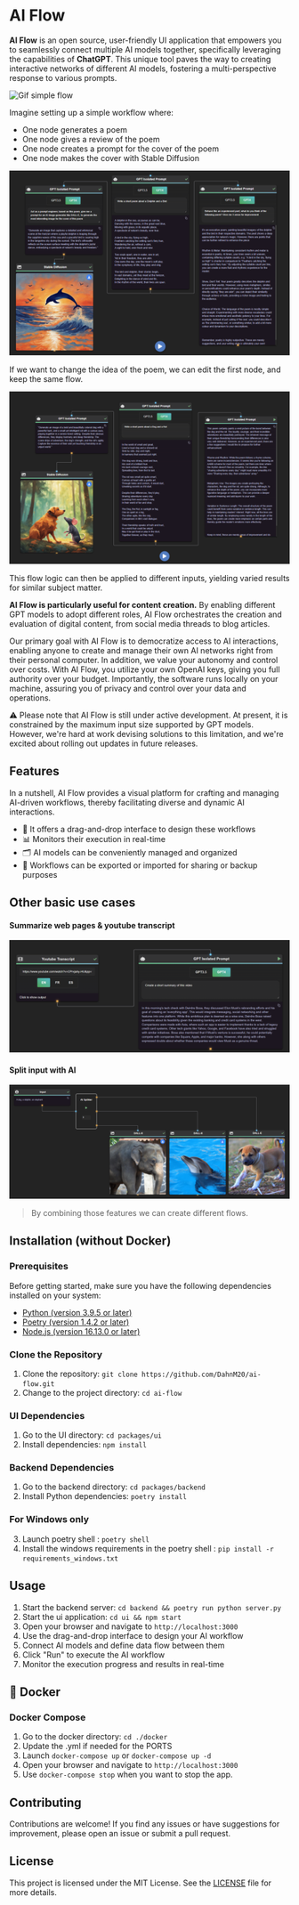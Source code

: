 # AI Flow

**AI Flow** is an open source, user-friendly UI application that empowers you to seamlessly connect multiple AI models together, specifically leveraging the capabilities of **ChatGPT**. This unique tool paves the way to creating interactive networks of different AI models, fostering a multi-perspective response to various prompts.

![Gif simple flow](assets/gif-scenario-1.gif)

Imagine setting up a simple workflow where:

- One node generates a poem
- One node gives a review of the poem
- One node creates a prompt for the cover of the poem
- One node makes the cover with Stable Diffusion

![image-scenario-1-1](assets/scenario-1-1.png)

If we want to change the idea of the poem, we can edit the first node, and keep the same flow. 

![image-scenario-1-2](assets/scenario-1-2.png)

This flow logic can then be applied to different inputs, yielding varied results for similar subject matter. 

**AI Flow is particularly useful for content creation.** By enabling different GPT models to adopt different roles, AI Flow orchestrates the creation and evaluation of digital content, from social media threads to blog articles. 


Our primary goal with AI Flow is to democratize access to AI interactions, enabling anyone to create and manage their own AI networks right from their personal computer. In addition, we value your autonomy and control over costs. With AI Flow, you utilize your own OpenAI keys, giving you full authority over your budget. Importantly, the software runs locally on your machine, assuring you of privacy and control over your data and operations.

⚠️ Please note that AI Flow is still under active development. At present, it is constrained by the maximum input size supported by GPT models. However, we're hard at work devising solutions to this limitation, and we're excited about rolling out updates in future releases.

## Features

In a nutshell, AI Flow provides a visual platform for crafting and managing AI-driven workflows, thereby facilitating diverse and dynamic AI interactions.

- 🎨 It offers a drag-and-drop interface to design these workflows
- 📊 Monitors their execution in real-time
- 🗂️ AI models can be conveniently managed and organized
- 💾 Workflows can be exported or imported for sharing or backup purposes

## Other basic use cases

#### Summarize web pages & youtube transcript

![image-summary](assets/summary.png)

#### Split input with AI 

![image-summary](assets/split-input.png)

> By combining those features we can create different flows.
## Installation (without Docker)

### Prerequisites

Before getting started, make sure you have the following dependencies installed on your system:

- [Python (version 3.9.5 or later)](https://www.python.org/downloads/)
- [Poetry (version 1.4.2 or later)](https://python-poetry.org/docs/#installation)
- [Node.js (version 16.13.0 or later)](https://nodejs.org/en/download/)

### Clone the Repository

1. Clone the repository: `git clone https://github.com/DahnM20/ai-flow.git`
2. Change to the project directory: `cd ai-flow`

### UI Dependencies
1. Go to the UI directory: `cd packages/ui`
2. Install dependencies: `npm install`

### Backend Dependencies
1. Go to the backend directory: `cd packages/backend`
2. Install Python dependencies: `poetry install`
   
### For Windows only
3. Launch poetry shell : `poetry shell`
4. Install the windows requirements in the poetry shell : `pip install -r requirements_windows.txt`

## Usage

1. Start the backend server: `cd backend && poetry run python server.py`
2. Start the ui application: `cd ui && npm start`
3. Open your browser and navigate to `http://localhost:3000`
4. Use the drag-and-drop interface to design your AI workflow
5. Connect AI models and define data flow between them
6. Click "Run" to execute the AI workflow
7. Monitor the execution progress and results in real-time


## 🐳 Docker

### Docker Compose

1. Go to the docker directory: `cd ./docker`
2. Update the .yml if needed for the PORTS
3. Launch `docker-compose up` or `docker-compose up -d`
4. Open your browser and navigate to `http://localhost:3000`
5. Use `docker-compose stop` when you want to stop the app. 

## Contributing

Contributions are welcome! If you find any issues or have suggestions for improvement, please open an issue or submit a pull request.

## License

This project is licensed under the MIT License. See the [LICENSE](LICENSE) file for more details.
